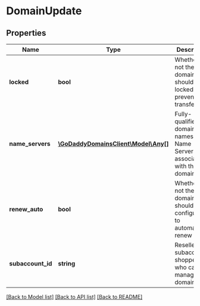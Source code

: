 # DomainUpdate

## Properties
Name | Type | Description | Notes
------------ | ------------- | ------------- | -------------
**locked** | **bool** | Whether or not the domain should be locked to prevent transfers | [optional] 
**name_servers** | [**\GoDaddyDomainsClient\Model\Any[]**](Any.md) | Fully-qualified domain names for Name Servers to associate with the domain | [optional] 
**renew_auto** | **bool** | Whether or not the domain should be configured to automatically renew | [optional] 
**subaccount_id** | **string** | Reseller subaccount shopperid who can manage the domain | [optional] 

[[Back to Model list]](../../README.md#documentation-for-models) [[Back to API list]](../../README.md#documentation-for-api-endpoints) [[Back to README]](../../README.md)


